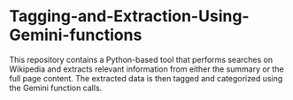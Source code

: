 # Tagging-and-Extraction-Using-Gemini-functions
This repository contains a Python-based tool that performs searches on Wikipedia and extracts relevant information from either the summary or the full page content. The extracted data is then tagged and categorized using the Gemini function calls.
